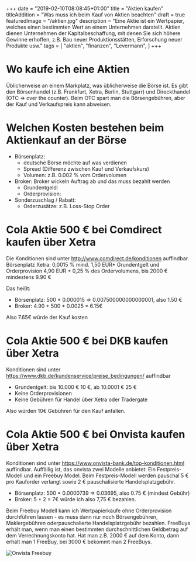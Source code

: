 +++
date = "2019-02-10T08:08:45+01:00"
title = "Aktien kaufen"
titleAddition = "Was muss ich beim Kauf von Aktien beachten"
draft = true
featuredImage = "/aktien.jpg"
description = "Eine Aktie ist ein Wertpapier, welches einen bestimmten Wert an einem Unternehmen darstellt. Aktien dienen Unternehmen der Kapitalbeschaffung, mit denen Sie sich höhere Gewinne erhoffen, z.B. Bau neuer Produktionsstätten, Erforschung neuer Produkte usw."
tags = [
    "aktien",
    "finanzen",
    "Levermann",
]
+++


# Wo kaufe ich eine Aktien

Üblicherweise an einem Markplatz, was üblicherweise die Börse ist.
Es gibt den Börsenhandel (z.B. Frankfurt, Xetra, Berlin, Stuttgarr) und Direckthandel (OTC => over the counter).
Beim OTC spart man die Börsengebühren, aber der Kauf und Verkaufspreis kann abweisen.

# Welchen Kosten bestehen beim Aktienkauf an der Börse

- Börsenplatz:
  - deutsche Börse möchte auf was verdienen
  - Spread (Differenz zwischen Kauf und Verkaufskurs)
  - Volumen: z.B. 0.002 % vom Ordervolumen
- Broker: Broker wickeln Auftrag ab und das muss bezahlt werden
  - Grundentgeld:
  - Orderprovision:
- Sonderzuschlag / Rabatt:
  - Orderzusätze: z.B. Loss-Stop Order


# Cola Aktie 500 € bei Comdirect kaufen über Xetra

Die Konditionen sind unter <http://www.comdirect.de/konditionen> auffindbar.
Börsenplatz Xetra: 0,0015 % mind. 1,50 EUR*
Grundentgelt und Orderprovision 4,90 EUR + 0,25 % des Ordervolumens, bis 2000 € mindestens 9.90 €


Das heißt:

- Börsenplatz: 500 * 0.000015 => 0.007500000000000001, also 1.50 €
- Broker: 4.90 + 500 * 0.0025 = 6.15€

Also 7.65€ würde der Kauf kosten


# Cola Aktie 500 € bei DKB kaufen über Xetra

Konditionen sind unter <https://www.dkb.de/kundenservice/preise_bedingungen/> auffindbar


- Grundentgelt: bis 10.000 € 10 €, ab 10.0001 € 25 €
- Keine Orderprovisionen
- Keine Gebühren für Handel über Xetra oder Tradergate

Also würden 10€ Gebühren für den Kauf anfallen.






# Cola Aktie 500 € bei Onvista kaufen über Xetra

Konditionen sind unter <https://www.onvista-bank.de/top-konditionen.html> auffindbar. Auffällig ist, das onvista zwei
Modelle anbietet: Ein Festpreis-Modell und ein Freebuy Model.
Beim Festpreis-Modell werden pauschal 5 € pro Kauforder verlangt sowie 2 € pauschalisierte Handelsplatzgebühr.


- Börsenplatz: 500 * 0.0000739 => 0.03695, also 0.75 € (mindest Gebühr)
- Broker: 5 + 2 = 7€
würde ich also 7,75 € bezahlen.


Beim Freebuy Modell kann ich Wertpapierkäufe ohne Orderprovision durchführen lassen - es muss dann nur noch Börsengebühren, Maklergebühren oderpauschalierte Handelsplatzgebühr bezahlen. FreeBuys erhält man, wenn man einen bestimmten durchschnittlichen Geldbetrag auf dem Verrechnungskonto hat.  Hat man z.B. 2000 € auf dem Konto, dann erhält man 1 FreeBuy, bei 3000 € bekommt man 2 FreeBuys.


<img src="/depot_onvista_freebuy.png" class="center" alt="Onvista Freebuy"/>
<div class="centerOnvista Freebuy</div>


- Börsenplatz: 500 * 0.0000739 => 0.03695, also 0.75 € (mindest Gebühr)
- Broker: 0, da ich Freebuys verwende


würde ich also 0.75 € benötigen. Ein unschlagbares Angebot.

